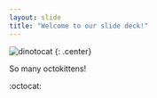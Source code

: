 ```yaml
---
layout: slide
title: "Welcome to our slide deck!"
---
```


![dinotocat](https://octodex.github.com/images/dinotocat.png)
{: .center}

So many octokittens!

:octocat:
